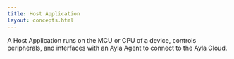 ```yaml
---
title: Host Application
layout: concepts.html
---
```


A Host Application runs on the MCU or CPU of a device, controls peripherals, and interfaces with an Ayla Agent to connect to the Ayla Cloud.